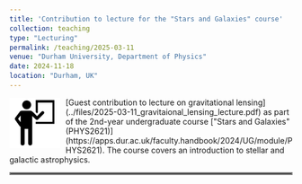 ```yaml
---
title: 'Contribution to lecture for the "Stars and Galaxies" course'
collection: teaching
type: "Lecturing"
permalink: /teaching/2025-03-11
venue: "Durham University, Department of Physics"
date: 2024-11-18
location: "Durham, UK"
---
```


<img align="left" src="../images/lecture.png" width="90px" style="margin-right: 10px;">
[Guest contribution to lecture on gravitational lensing](../files/2025-03-11_gravitaional_lensing_lecture.pdf) as part of the 2nd-year undergraduate course ["Stars and Galaxies" (PHYS2621)](https://apps.dur.ac.uk/faculty.handbook/2024/UG/module/PHYS2621). The course covers an introduction to stellar and galactic astrophysics.

<hr style="border:2px solid gray">